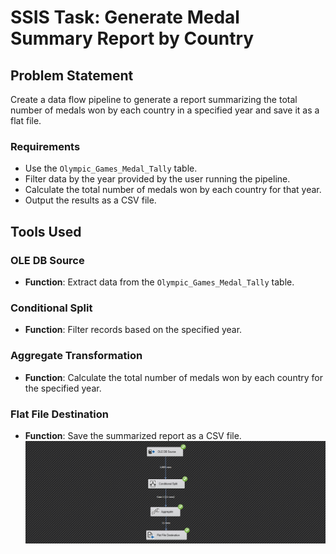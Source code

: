 # SSIS Task: Generate Medal Summary Report by Country

## Problem Statement
Create a data flow pipeline to generate a report summarizing the total number of medals won by each country in a specified year and save it as a flat file.

### Requirements
- Use the `Olympic_Games_Medal_Tally` table.
- Filter data by the year provided by the user running the pipeline.
- Calculate the total number of medals won by each country for that year.
- Output the results as a CSV file.

## Tools Used

### OLE DB Source
- **Function**: Extract data from the `Olympic_Games_Medal_Tally` table.

### Conditional Split
- **Function**: Filter records based on the specified year.

### Aggregate Transformation
- **Function**: Calculate the total number of medals won by each country for the specified year.

### Flat File Destination
- **Function**: Save the summarized report as a CSV file.
![alt text](../../imgs/Task4-flow.png)